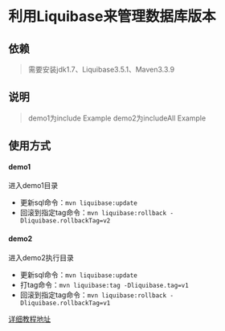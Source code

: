 # 利用Liquibase来管理数据库版本

## 依赖
> 需要安装jdk1.7、Liquibase3.5.1、Maven3.3.9

## 说明
> demo1为include Example
> demo2为includeAll Example

## 使用方式
#### demo1
进入demo1目录
* 更新sql命令：``` mvn liquibase:update ```
* 回滚到指定tag命令：``` mvn liquibase:rollback -Dliquibase.rollbackTag=v2 ```
#### demo2
进入demo2执行目录
* 更新sql命令：``` mvn liquibase:update ```
* 打tag命令：``` mvn liquibase:tag -Dliquibase.tag=v1 ```
* 回滚到指定tag命令：``` mvn liquibase:rollback -Dliquibase.rollbackTag=v1 ```

[详细教程地址](http://blog.jiunile.com/%E6%95%B0%E6%8D%AE%E5%BA%93%E7%89%88%E6%9C%AC%E7%AE%A1%E7%90%86%E5%B7%A5%E5%85%B7liquibase.html)

